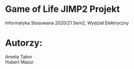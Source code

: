 # Game of Life JIMP2 Projekt
Informatyka Stosowana 2020/21 Sem2, Wydział Elektryczny

# Autorzy:
Amelia Tabor\
Hubert Mazur